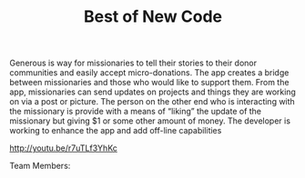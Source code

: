 ﻿---
title: Best of New Code
intro: Generous
---
Generous is way for missionaries to tell their stories to their donor communities and easily accept micro-donations. The app creates a bridge between missionaries and those who would like to support them. From the app, missionaries can send updates on projects and things they are working on via a post or picture. The person on the other end who is interacting with the missionary is provide with a means of “liking” the update of the missionary but giving $1 or some other amount of money. The developer is working to enhance the app and add off-line capabilities

http://youtu.be/r7uTLf3YhKc 

Team Members:


